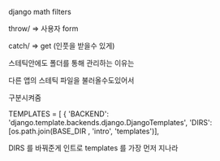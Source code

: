 django math filters

throw/ => 사용자 form

catch/ => get (인풋을 받을수 있게)


스테틱안에도 폴더를 통해 관리하는 이유는 

다른 앱의 스테틱 파일을 불러올수도있어서 

구분시켜줌


TEMPLATES = [
    {
        'BACKEND': 'django.template.backends.django.DjangoTemplates',
        'DIRS': [os.path.join(BASE_DIR , 'intro', 'templates')],
        
DIRS 를 바꿔준게 인트로 templates 를 가장 먼저 지나라
